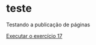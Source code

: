 # teste
Testando a publicação de páginas

<a href="https://vania2509.github.io/teste/ex017/index.html">Executar o exercício 17</a>
